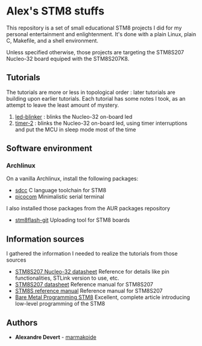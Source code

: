 # Alex's STM8 stuffs

This repository is a set of small educational STM8 projects I did for my 
personal entertainment and enlightenment. It's done with a plain Linux, 
plain C, Makefile, and a shell environment.

Unless specified otherwise, those projects are targeting the STM8S207
Nucleo-32 board equiped with the STM8S207K8.

## Tutorials

The tutorials are more or less in topological order : later tutorials are 
building upon earlier tutorials. Each tutorial has some notes I took, as an 
attempt to leave the least amount of mystery.

1. [led-blinker](tutorials/led-blinker) : blinks the Nucleo-32 on-board led
1. [timer-2](tutorials/timer-2) : blinks the Nucleo-32 on-board led, using timer interruptions and put the MCU in sleep mode most of the time

## Software environment

### Archlinux 

On a vanilla Archlinux, install the following packages:

* [sdcc](https://archlinux.org/packages/community/x86_64/sdcc/) C language toolchain for STM8
* [picocom](https://archlinux.org/packages/community/x86_64/picocom/) Minimalistic serial terminal

I also installed those packages from the AUR packages repository

* [stm8flash-git](https://aur.archlinux.org/packages/stm8flash-git) Uploading tool for STM8 boards

## Information sources

I gathered the information I needed to realize the tutorials from those sources

* [STM8S207 Nucleo-32 datasheet](https://www.st.com/resource/en/user_manual/dm00489875-stm8-nucleo-32-board-mb1442-stmicroelectronics.pdf) Reference for details like pin functionalities, STLink version to use, etc.
* [STM8S207 datasheet](https://www.st.com/resource/en/datasheet/stm8s207mb.pdf) Reference manual for STM8S207
* [STM8S reference manual](https://www.st.com/resource/en/reference_manual/rm0016-stm8s-series-and-stm8af-series-8bit-microcontrollers-stmicroelectronics.pdf) Reference manual for STM8S207
* [Bare Metal Programming STM8](https://lujji.github.io/blog/bare-metal-programming-stm8/) Excellent, complete article introducing low-level programming of the STM8

## Authors

* **Alexandre Devert** - [marmakoide](https://github.com/marmakoide)
